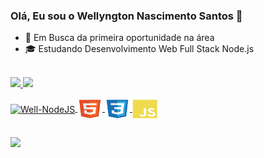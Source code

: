 ### Olá, Eu sou o Wellyngton Nascimento Santos 👋

- 💼 Em Busca da primeira oportunidade na área
- 🎓 Estudando Desenvolvimento Web Full Stack Node.js
<br>

<div>
  <a href="https://github.com/Wellyngton-Nascimento-Santos">
  <img height="150em" src="https://github-readme-stats.vercel.app/api?username=Wellyngton-Nascimento-Santos&show_icons=true&theme=dracula&include_all_commits=true&count_private=true"/>
  <img height="150em" src="https://github-readme-stats.vercel.app/api/top-langs/?username=Wellyngton-Nascimento-Santos&layout=compact&langs_count=16&theme=dracula"/>
</div>

<div style="display: inline_block"><br>
  <img align="center" alt="Well-NodeJS" height="30" width="40" src="https://cdn.jsdelivr.net/gh/devicons/devicon/icons/nodejs/nodejs-original.svg">
  <img align="center" alt="Well-HTML" height="30" width="40" src="https://raw.githubusercontent.com/devicons/devicon/master/icons/html5/html5-original.svg">
  <img align="center" alt="Well-CSS" height="30" width="40" src="https://raw.githubusercontent.com/devicons/devicon/master/icons/css3/css3-original.svg">
  <img align="center" alt="Well-Js" height="30" width="40" src="https://raw.githubusercontent.com/devicons/devicon/master/icons/javascript/javascript-plain.svg">
</div>

  ##
  
  <div>
  <a href="https://www.linkedin.com/in/wellyngton-nascimento-santos-44944322b" target="_blank"><img src="https://img.shields.io/badge/-LinkedIn-%230077B5?style=for-the-badge&logo=linkedin&logoColor=white" target="_blank"></a>
  </div>

  ##
